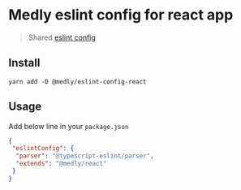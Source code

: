 # Medly eslint config for react app

> Shared [eslint config](https://eslint.org/docs/user-guide/getting-started)

## Install

```shell
yarn add -D @medly/eslint-config-react
```

## Usage

Add below line in your `package.json`

```json
{
 "eslintConfig": {
  "parser": "@typescript-eslint/parser",
  "extends": "@medly/react"
 }
}
```
